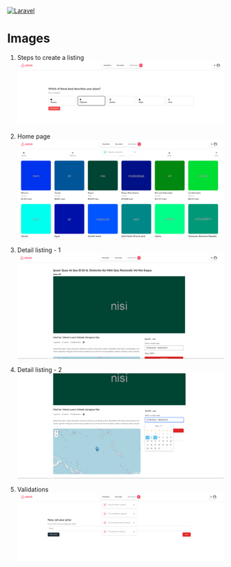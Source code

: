 [![Laravel](https://github.com/Gabriel-Villa/laravel-airbnb/actions/workflows/laravel.yml/badge.svg)](https://github.com/Gabriel-Villa/laravel-airbnb/actions/workflows/laravel.yml)

# Images

1. Steps to create a listing
![Steps create Listing](images/steps-create-listing.png "steps_create_listing")

1. Home page
![Home page](images/home-page.png "home_page")

1. Detail listing - 1
![Detail listing 1](images/detail-listing-1.png "detail_listing_1")

1. Detail listing - 2
![Detail listing 2](images/detail-listing-2.png "detail_listing_2")

1. Validations
![Validations](images/validations.png "validations")
